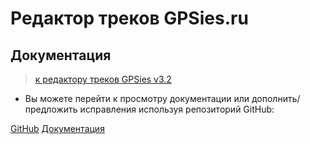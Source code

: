 # Редактор треков GPSies.ru

## Документация

> [к редактору треков GPSies v3.2](https://velocat.ru/velo/phpBB3/map.php?mode=editor)

- Вы можете перейти к просмотру документации или дополнить/предложить исправления используя репозиторий GitHub:

[GitHub](https://github.com/velocat/gpsies-doc)
[Документация](#main)
